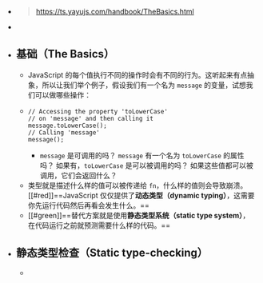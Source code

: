 - > https://ts.yayujs.com/handbook/TheBasics.html
-
- ## 基础（The Basics）
	- JavaScript 的每个值执行不同的操作时会有不同的行为。这听起来有点抽象，所以让我们举个例子，假设我们有一个名为 `message` 的变量，试想我们可以做哪些操作：
	- ```
	  // Accessing the property 'toLowerCase'
	  // on 'message' and then calling it
	  message.toLowerCase();
	  // Calling 'message'
	  message();
	  ```
		- `message` 是可调用的吗？
		  `message` 有一个名为 `toLowerCase` 的属性吗？
		  如果有，`toLowerCase` 是可以被调用的吗？
		  如果这些值都可以被调用，它们会返回什么？
	- 类型就是描述什么样的值可以被传递给 `fn`，什么样的值则会导致崩溃。[[#red]]==JavaScript 仅仅提供了**动态类型（dynamic typing）**，这需要你先运行代码然后再看会发生什么。==
	- [[#green]]==替代方案就是使用**静态类型系统（static type system）**，在代码运行之前就预测需要什么样的代码。==
- ## 静态类型检查（Static type-checking）
	-